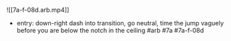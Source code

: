 

![[7a-f-08d.arb.mp4]]
* entry: down-right dash into transition, go neutral, time the jump vaguely before you are below the notch in the ceiling 
#arb #7a #7a-f-08d

